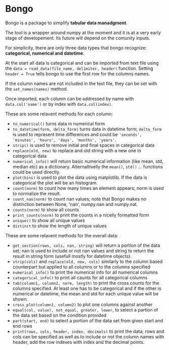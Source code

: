 # Bongo

Bongo is a package to simplify **tabular data manadgment**. 

The tool is a wrapper around numpy at the moment and it is at a very early stage of developement. Its future will depend on the comunity inputs.

For simplicity, there are only three data types that bongo recognize: **categorical, numerical and datetime**. 

At the start all data is categorical and can be imported from text file using the `data = read_data(file_name, delimiter, header)` function. Setting `header = True` tells bongo to use the first row for the columns names.

If the column names are not included in the text file, they can be set with the `set_names(names)` method. 

Once imported, each column can be addressed by name with `data.col('name')` or by index with `data.col(index)`.

These are some relavent methods for each column:

- `to_numerical()` turns data in numerical form
- `to_datetime(form, delta_form)` turns data in datetime form; `delta_form` is used to represent time differences and could be `'seconds', 'minutes', 'hours', 'days', 'months', 'years'`.
- `strip()` is used to remove initial and final spaces in categorical data
- `replace(old, new)` to replace and old string with a new one in categorical data
- `numerical_info()` will return basic numerical information (like mean, std, median etc) as a dictionary. Alternattivelly the `mean()`, `std()` ... functions could be used directly.
- `plot(bins)` is used to plot the data using matplotlib. If the data is categorical the plot will be an histogram.
- `count(norm)` to count how many times an element appears; norm is used to normalize the result.
- `count_nan(norm)` to count nan values; note that Bongo makes no distinction between  None, 'nan', numpy.nan and numpy.nat. 
- `counts(norm)` to show all counts
- `print_counts(norm)` to print the counts in a nicelly formatted form
- `unique()` to show all unique values
- `distinct` to show the length of unique values


These are some relavent methods for the overall data:

- `get_section(rows, cols, nan, string)` will return a portion of the data set; nan is used to include or not nan values and string to return the result in string form (usefull mostly for datetime objects).
- `strip(cols)` and `replace(old, new, cols)` similarly to the column based counterpart but applied to all columns or to the columns specified
- `numerical_info()` to print the numerical info for all numerical columns
- `categorical_info()` to print all caunts for all categorical columns
- `tab(column1, column2, norm, length)` to print the cross counts for the columns specified. At least one has to be categorical and if the other is numerical or datetime, the mean and std for each unique value will be shown.
- `cross_plot(column1, column2)` to plot one columns against another
- `equal(col, value), not_equal, greater, lower`, to select a partion of the data set based on the condition provided
- `part(start, end)` to select a portion of the data set from given start and end rows
- `print(rows, cols, header, index, decimals)` to print the data; rows and cols can be specified as well as to include or not the column names with header, add the row indexes with index and the decimal points. 
